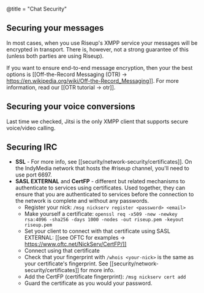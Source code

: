 @title = "Chat Security"

## Securing your messages

In most cases, when you use Riseup's XMPP service your messages will be encrypted in transport. There is, however, not a strong guarantee of this (unless both parties are using Riseup).

If you want to ensure end-to-end message encryption, then your the best options is [[Off-the-Record Messaging (OTR) -> https://en.wikipedia.org/wiki/Off-the-Record_Messaging]]. For more information, read our [[OTR tutorial -> otr]].

## Securing your voice conversions

Last time we checked, Jitsi is the only XMPP client that supports secure voice/video calling.

## Securing IRC

- **SSL** - For more info, see [[security/network-security/certificates]]. On the IndyMedia network that hosts the #riseup channel, you'll need to use port 6697.
- **SASL EXTERNAL** and **CertFP** - different but related mechanisms to authenticate to services using certificates. Used together, they can ensure that you are authenticated to services before the connection to the network is complete and without any passwords.
  * Register your nick: `/msg nickserv register <password> <email>`
  * Make yourself a certificate: `openssl req -x509 -new -newkey rsa:4096 -sha256 -days 1000 -nodes -out riseup.pem -keyout riseup.pem`
  * Set your client to connect with that certificate using SASL EXTERNAL: [[see OFTC for examples -> https://www.oftc.net/NickServ/CertFP/]]
  * Connect using that certificate
  * Check that your fingerprint with `/whois <your-nick>` is the same as your certificate's fingerprint. See [[security/network-security/certificates]] for more info.
  * Add the CertFP (certificate fingerprint): `/msg nickserv cert add`
  * Guard the certificate as you would your password.
